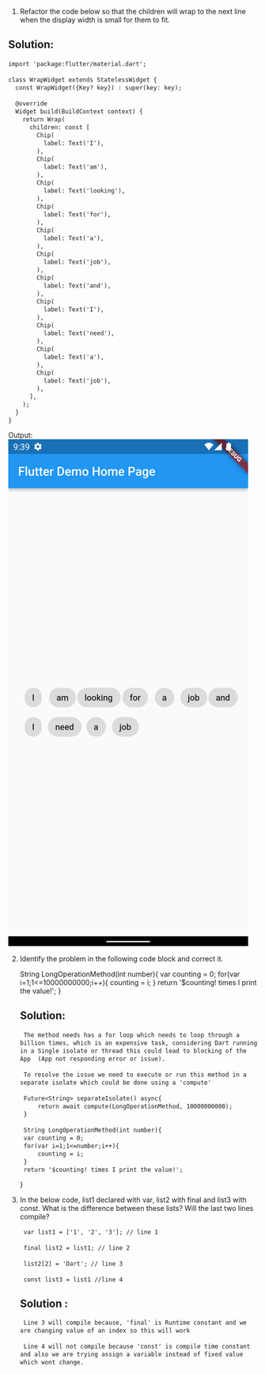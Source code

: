 1. Refactor the code below so that the children will wrap to the next line when
the display width is small for them to fit.
    
## Solution: 
```        
import 'package:flutter/material.dart';

class WrapWidget extends StatelessWidget {
  const WrapWidget({Key? key}) : super(key: key);

  @override
  Widget build(BuildContext context) {
    return Wrap(
      children: const [
        Chip(
          label: Text('I'),
        ),
        Chip(
          label: Text('am'),
        ),
        Chip(
          label: Text('looking'),
        ),
        Chip(
          label: Text('for'),
        ),
        Chip(
          label: Text('a'),
        ),
        Chip(
          label: Text('job'),
        ),
        Chip(
          label: Text('and'),
        ),
        Chip(
          label: Text('I'),
        ),
        Chip(
          label: Text('need'),
        ),
        Chip(
          label: Text('a'),
        ),
        Chip(
          label: Text('job'),
        ),
      ],
    );
  }
}
```

Output: ![Screenshot](wrap_widget.png)


2. Identify the problem in the following code block and correct it.

    String LongOperationMethod(int number){
        var counting = 0;
        for(var i=1;1<=10000000000;i++){
            counting = i;
        }
        return '$counting! times I print the value!';
    }

    ## Solution: 
        The method needs has a for loop which needs to loop through a billion times, which is an expensive task, considering Dart running in a Single isolate or thread this could lead to blocking of the App  (App not responding error or issue).

        To resolve the issue we need to execute or run this method in a separate isolate which could be done using a 'compute'
        
        Future<String> separateIsolate() async{
            return await compute(LongOperationMethod, 10000000000);
        }

        String LongOperationMethod(int number){
        var counting = 0;
        for(var i=1;1<=number;i++){
            counting = i;
        }
        return '$counting! times I print the value!';
    }

3. In the below code, list1 declared with var, list2 with final and list3 with const. What is the difference between these lists? Will the last two lines compile?
        
        var list1 = ['1', '2', '3']; // line 1

        final list2 = list1; // line 2

        list2[2] = 'Dart'; // line 3

        const list3 = list1 //line 4

    ## Solution :

        Line 3 will compile because, 'final' is Runtime constant and we are changing value of an index so this will work

        Line 4 will not compile because 'const' is compile time constant and also we are trying assign a variable instead of fixed value which wont change.

